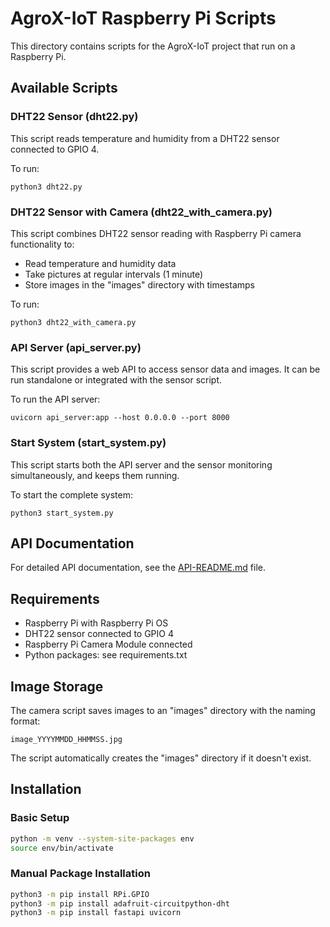 # AgroX-IoT Raspberry Pi Scripts

This directory contains scripts for the AgroX-IoT project that run on a Raspberry Pi.

## Available Scripts

### DHT22 Sensor (dht22.py)
This script reads temperature and humidity from a DHT22 sensor connected to GPIO 4.

To run:
```
python3 dht22.py
```

### DHT22 Sensor with Camera (dht22_with_camera.py)
This script combines DHT22 sensor reading with Raspberry Pi camera functionality to:
- Read temperature and humidity data
- Take pictures at regular intervals (1 minute)
- Store images in the "images" directory with timestamps

To run:
```
python3 dht22_with_camera.py
```

### API Server (api_server.py)
This script provides a web API to access sensor data and images. It can be run standalone or integrated with the sensor script.

To run the API server:
```
uvicorn api_server:app --host 0.0.0.0 --port 8000
```

### Start System (start_system.py)
This script starts both the API server and the sensor monitoring simultaneously, and keeps them running.

To start the complete system:
```
python3 start_system.py
```

## API Documentation
For detailed API documentation, see the [API-README.md](API-README.md) file.

## Requirements
- Raspberry Pi with Raspberry Pi OS
- DHT22 sensor connected to GPIO 4
- Raspberry Pi Camera Module connected
- Python packages: see requirements.txt

## Image Storage
The camera script saves images to an "images" directory with the naming format:
```
image_YYYYMMDD_HHMMSS.jpg
```

The script automatically creates the "images" directory if it doesn't exist. 

## Installation

### Basic Setup
```bash
python -m venv --system-site-packages env
source env/bin/activate
```

### Manual Package Installation
```bash
python3 -m pip install RPi.GPIO
python3 -m pip install adafruit-circuitpython-dht
python3 -m pip install fastapi uvicorn
```